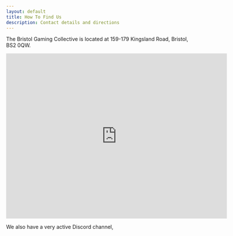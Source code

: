 ```yaml
---
layout: default
title: How To Find Us
description: Contact details and directions
---
```


The Bristol Gaming Collective is located at 159-179 Kingsland Road, Bristol, BS2 0QW.

<iframe src="https://www.google.com/maps/embed?pb=!1m14!1m12!1m3!1d310.7983113931824!2d-2.574022125797029!3d51.45106002728155!2m3!1f0!2f0!3f0!3m2!1i1024!2i768!4f13.1!5e0!3m2!1sen!2suk!4v1685289220693!5m2!1sen!2suk" width="600" height="450" style="border:0;" allowfullscreen="" loading="lazy" referrerpolicy="no-referrer-when-downgrade"></iframe>

We also have a very active Discord channel, 